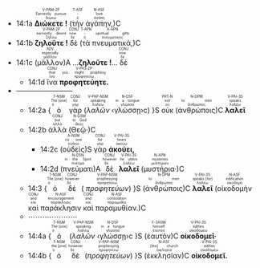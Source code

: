 
- <rt>14:1a</rt> <RUBY><ruby><ruby><strong>Διώκετε !</strong><rt>διώκω</rt></ruby><rt>Earnestly pursue</rt></ruby><rt>V-PAM-2P</rt></RUBY> (<RUBY><ruby><ruby>τὴν<rt>ὁ</rt></ruby><rt>-</rt></ruby><rt>T-ASF</rt></RUBY> <RUBY><ruby><ruby>ἀγάπην,<rt>ἀγάπη</rt></ruby><rt>love</rt></ruby><rt>N-ASF</rt></RUBY>)C 
- <rt>14:1b</rt> <RUBY><ruby><ruby><strong>ζηλοῦτε !</strong><rt>ζηλόω</rt></ruby><rt>earnestly desire</rt></ruby><rt>V-PAM-2P</rt></RUBY> <RUBY><ruby><ruby>δὲ<rt>δέ</rt></ruby><rt>now</rt></ruby><rt>CONJ</rt></RUBY> (<RUBY><ruby><ruby>τὰ<rt>ὁ</rt></ruby><rt>-</rt></ruby><rt>T-APN</rt></RUBY> <RUBY><ruby><ruby>πνευματικά,<rt>πνευματικός</rt></ruby><rt>spiritual gifts</rt></ruby><rt>A-APN</rt></RUBY>)C 
- <rt>14:1c</rt> (<RUBY><ruby><ruby>μᾶλλον<rt>μᾶλλον</rt></ruby><rt>especially</rt></ruby><rt>ADV</rt></RUBY>)A ...<strong>ζηλοῦτε !</strong>... <RUBY><ruby><ruby>δὲ<rt>δέ</rt></ruby><rt>now</rt></ruby><rt>CONJ</rt></RUBY>
	- <rt>14:1d</rt> <RUBY><ruby><ruby>ἵνα<rt>ἵνα</rt></ruby><rt>that</rt></ruby><rt>CONJ</rt></RUBY> <RUBY><ruby><ruby><strong>προφητεύητε.</strong><rt>προφητεύω</rt></ruby><rt>you might prophesy</rt></ruby><rt>V-PAS-2P</rt></RUBY> 
- ————————
	- <rt>14:2a</rt> {<RUBY><ruby><ruby>ὁ<rt>ὁ</rt></ruby><rt>The [one]</rt></ruby><rt>T-NSM</rt></RUBY> <RUBY><ruby><ruby>γὰρ<rt>γάρ</rt></ruby><rt>for</rt></ruby><rt>CONJ</rt></RUBY> (<RUBY><ruby><ruby><em>λαλῶν</em><rt>λαλέω</rt></ruby><rt>speaking</rt></ruby><rt>V-PAP-NSM</rt></RUBY> ‹<RUBY><ruby><ruby>γλώσσῃ<rt>γλῶσσα</rt></ruby><rt>in a tongue</rt></ruby><rt>N-DSF</rt></RUBY>›c) }S <RUBY><ruby><ruby>οὐκ<rt>οὐ</rt></ruby><rt>not</rt></ruby><rt>PRT-N</rt></RUBY> (<RUBY><ruby><ruby>ἀνθρώποις<rt>ἄνθρωπος</rt></ruby><rt>to men</rt></ruby><rt>N-DPM</rt></RUBY>)C <RUBY><ruby><ruby><strong>λαλεῖ</strong><rt>λαλέω</rt></ruby><rt>speaks</rt></ruby><rt>V-PAI-3S</rt></RUBY>
	- <rt>14:2b</rt> <RUBY><ruby><ruby>ἀλλὰ<rt>ἀλλά</rt></ruby><rt>but</rt></ruby><rt>CONJ</rt></RUBY> (<RUBY><ruby><ruby>Θεῷ·<rt>θεός</rt></ruby><rt>to God</rt></ruby><rt>N-DSM</rt></RUBY>)C 
		- <rt>14:2c</rt> (<RUBY><ruby><ruby>οὐδεὶς<rt>οὐδείς</rt></ruby><rt>no one</rt></ruby><rt>A-NSM</rt></RUBY>)S <RUBY><ruby><ruby>γὰρ<rt>γάρ</rt></ruby><rt>for</rt></ruby><rt>CONJ</rt></RUBY> <RUBY><ruby><ruby><strong>ἀκούει,</strong><rt>ἀκούω</rt></ruby><rt>hears</rt></ruby><rt>V-PAI-3S</rt></RUBY> 
		- <rt>14:2d</rt> (<RUBY><ruby><ruby>πνεύματι<rt>πνεῦμα</rt></ruby><rt>in the Spirit</rt></ruby><rt>N-DSN</rt></RUBY>)A <RUBY><ruby><ruby>δὲ<rt>δέ</rt></ruby><rt>however</rt></ruby><rt>CONJ</rt></RUBY> <RUBY><ruby><ruby><strong>λαλεῖ</strong><rt>λαλέω</rt></ruby><rt>he utters</rt></ruby><rt>V-PAI-3S</rt></RUBY> (<RUBY><ruby><ruby>μυστήρια·<rt>μυστήριον</rt></ruby><rt>mysteries</rt></ruby><rt>N-APN</rt></RUBY>)C
	- <rt>14:3</rt> {<RUBY><ruby><ruby>ὁ<rt>ὁ</rt></ruby><rt>The [one]</rt></ruby><rt>T-NSM</rt></RUBY> <RUBY><ruby><ruby>δὲ<rt>δέ</rt></ruby><rt>however</rt></ruby><rt>CONJ</rt></RUBY> ( <RUBY><ruby><ruby><em>προφητεύων</em><rt>προφητεύω</rt></ruby><rt>prophesying</rt></ruby><rt>V-PAP-NSM</rt></RUBY>) }S (<RUBY><ruby><ruby>ἀνθρώποις<rt>ἄνθρωπος</rt></ruby><rt>to men</rt></ruby><rt>N-DPM</rt></RUBY>)C <RUBY><ruby><ruby><strong>λαλεῖ</strong><rt>λαλέω</rt></ruby><rt>speaks [for]</rt></ruby><rt>V-PAI-3S</rt></RUBY> (<RUBY><ruby><ruby>οἰκοδομὴν<rt>οἰκοδομή</rt></ruby><rt>edification</rt></ruby><rt>N-ASF</rt></RUBY> <RUBY><ruby><ruby>καὶ<rt>καί</rt></ruby><rt>and</rt></ruby><rt>CONJ</rt></RUBY> <RUBY><ruby><ruby>παράκλησιν<rt>παράκλησις</rt></ruby><rt>encouragement</rt></ruby><rt>N-ASF</rt></RUBY> <RUBY><ruby><ruby>καὶ<rt>καί</rt></ruby><rt>and</rt></ruby><rt>CONJ</rt></RUBY> <RUBY><ruby><ruby>παραμυθίαν.<rt>παραμυθία</rt></ruby><rt>consolation</rt></ruby><rt>N-ASF</rt></RUBY>)C
	- ⋯⋯⋯⋯⋯⋯⋯
	- <rt>14:4a</rt> {<RUBY><ruby><ruby>ὁ<rt>ὁ</rt></ruby><rt>The [one]</rt></ruby><rt>T-NSM</rt></RUBY> (<RUBY><ruby><ruby><em>λαλῶν</em><rt>λαλέω</rt></ruby><rt>speaking</rt></ruby><rt>V-PAP-NSM</rt></RUBY> ‹<RUBY><ruby><ruby>γλώσσῃ<rt>γλῶσσα</rt></ruby><rt>in a tongue</rt></ruby><rt>N-DSF</rt></RUBY>›c }S (<RUBY><ruby><ruby>ἑαυτὸν<rt>ἑαυτοῦ</rt></ruby><rt>himself</rt></ruby><rt>F-3ASM</rt></RUBY>)C <RUBY><ruby><ruby><strong>οἰκοδομεῖ·</strong><rt>οἰκοδομέω</rt></ruby><rt>edifies</rt></ruby><rt>V-PAI-3S</rt></RUBY> 
	- <rt>14:4b</rt> {<RUBY><ruby><ruby>ὁ<rt>ὁ</rt></ruby><rt>the [one]</rt></ruby><rt>T-NSM</rt></RUBY> <RUBY><ruby><ruby>δὲ<rt>δέ</rt></ruby><rt>however</rt></ruby><rt>CONJ</rt></RUBY> (<RUBY><ruby><ruby><em>προφητεύων</em><rt>προφητεύω</rt></ruby><rt>prophesying</rt></ruby><rt>V-PAP-NSM</rt></RUBY>) }S (<RUBY><ruby><ruby>ἐκκλησίαν<rt>ἐκκλησία</rt></ruby><rt>[the] church</rt></ruby><rt>N-ASF</rt></RUBY>)C <RUBY><ruby><ruby><strong>οἰκοδομεῖ.</strong><rt>οἰκοδομέω</rt></ruby><rt>edifies</rt></ruby><rt>V-PAI-3S</rt></RUBY> 